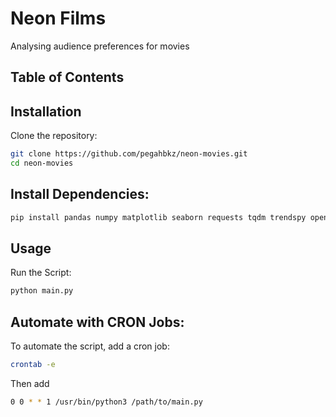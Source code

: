 # Neon Films
Analysing audience preferences for movies

## Table of Contents

## Installation

Clone the repository:

```sh
git clone https://github.com/pegahbkz/neon-movies.git
cd neon-movies
```

## Install Dependencies:

```sh
pip install pandas numpy matplotlib seaborn requests tqdm trendspy openpyxl python-dateutil
```

## Usage

Run the Script:

```sh
python main.py
```


## Automate with CRON Jobs:

To automate the script, add a cron job:

```sh
crontab -e
```

Then add

```sh
0 0 * * 1 /usr/bin/python3 /path/to/main.py
```

